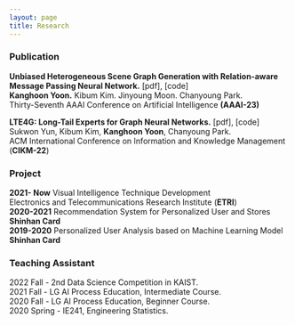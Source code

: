 ```yaml
---
layout: page
title: Research
---
```


### Publication

**Unbiased Heterogeneous Scene Graph Generation with Relation-aware Message Passing Neural Network.**  [pdf], [code]  
**Kanghoon Yoon.** Kibum Kim. Jinyoung Moon. Chanyoung Park.  
Thirty-Seventh AAAI Conference on Artificial Intelligence **(AAAI-23)**  

**LTE4G: Long-Tail Experts for Graph Neural Networks.**  [pdf], [code]  
Sukwon Yun, Kibum Kim, **Kanghoon Yoon**, Chanyoung Park.  
ACM International Conference on Information and Knowledge Management (**CIKM-22**)

### Project

**2021- Now** Visual Intelligence Technique Development  
Electronics and Telecommunications Research Institute (**ETRI**)  
**2020-2021** Recommendation System for Personalized User and Stores  
**Shinhan Card**  
**2019-2020** Personalized User Analysis based on Machine Learning Model  
**Shinhan Card**


### Teaching Assistant
2022 Fall - 2nd Data Science Competition in KAIST.  
2021 Fall - LG AI Process Education, Intermediate Course.  
2020 Fall - LG AI Process Education, Beginner Course.  
2020 Spring - IE241, Engineering Statistics.

